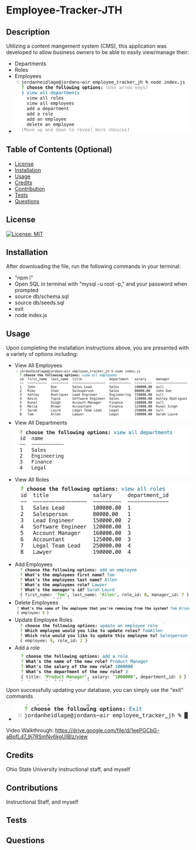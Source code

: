 # Employee-Tracker-JTH

  ## Description
  Utilizing a content mangement system (CMS), this application was developed to allow business owners to be able to easily view/manage their:
  - Departments
  - Roles
  - Employees
  - ![Preview](./assets/options.png)

  ## Table of Contents (Optional)
  - [License](#license)
  - [Installation](#installation)
  - [Usage](#usage)
  - [Credits](#credits)
  - [Contribution](#contributions)
  - [Tests](#tests)
  - [Questions](#questions)

  ## License
  [![License: MIT](https://img.shields.io/badge/License-MIT-yellow.svg)](https://opensource.org/licenses/MIT)
  ## Installation
  After downloading the file, run the following commands in your terminal:
  - "npm i"
  - Open SQL in terminal with "mysql -u root -p," and your password when prompted
  - source db/schema.sql
  - source db/seeds.sql
  - exit
  - node index.js
  ## Usage
  Upon completing the installation instructions above, you are presented with a variety of options including:
  - View All Employees ![employees](./assets/employeeList.png)
  - View All Departments ![department](./assets/departments.png)
  - View All Roles ![roles](./assets/roles.png)
  - Add Employees ![add](./assets/addEmployee.png)
  - Delete Employees ![delete](./assets/deleteEmployee.png)
  - Update Employee Roles ![update](./assets/updateEmployee.png)
  - Add a role ![addRole](./assets/addRole.png)

  Upon successfully updating your database, you can simply use the "exit" commands
  - ![exit](./assets/exit.png)

  Video Walkthrough:
     https://drive.google.com/file/d/1eePGCbG-aBpfLd7_9j7RSmNv6kgUlBIz/view
  ## Credits
  Ohio State University instructional staff, and myself
  ## Contributions
  Instructional Staff, and myself
  ## Tests
  
  ## Questions